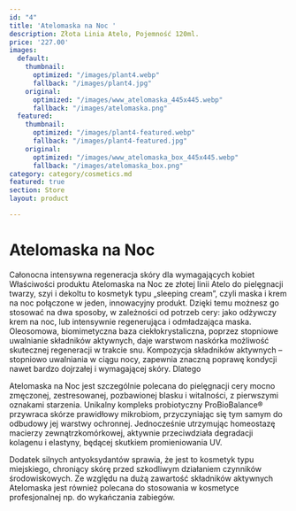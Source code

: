 ```yaml
---
id: "4"
title: 'Atelomaska na Noc '
description: Złota Linia Atelo, Pojemność 120ml.
price: '227.00'
images:
  default:
    thumbnail:
      optimized: "/images/plant4.webp"
      fallback: "/images/plant4.jpg"
    original:
      optimized: "/images/www_atelomaska_445x445.webp"
      fallback: "/images/atelomaska.png"
  featured:
    thumbnail:
      optimized: "/images/plant4-featured.webp"
      fallback: "/images/plant4-featured.jpg"
    original:
      optimized: "/images/www_atelomaska_box_445x445.webp"
      fallback: "/images/atelomaska_box.png"
category: category/cosmetics.md
featured: true
section: Store
layout: product

---
```

# Atelomaska na Noc

Całonocna intensywna regeneracja skóry dla wymagających kobiet Właściwości produktu Atelomaska na Noc ze złotej linii Atelo do pielęgnacji twarzy, szyi i dekoltu to kosmetyk typu „sleeping cream”, czyli maska i krem na noc połączone w jeden, innowacyjny produkt. Dzięki temu możnesz go stosować na dwa sposoby, w zależności od potrzeb cery: jako odżywczy krem na noc, lub intensywnie regenerująca i odmładzająca maska. Oleosomowa, biomimetyczna baza ciekłokrystaliczna, poprzez stopniowe uwalnianie składników aktywnych, daje warstwom naskórka możliwość skutecznej regeneracji w trakcie snu. Kompozycja składników aktywnych – stopniowo uwalniania w ciągu nocy, zapewnia znaczną poprawę kondycji nawet bardzo dojrzałej i wymagającej skóry. Dlatego 

Atelomaska na Noc jest szczególnie polecana do pielęgnacji cery mocno zmęczonej, zestresowanej, pozbawionej blasku i witalności, z pierwszymi oznakami starzenia. Unikalny kompleks probiotyczny ProBioBalance® przywraca skórze prawidłowy mikrobiom, przyczyniając się tym samym do odbudowy jej warstwy ochronnej. Jednocześnie utrzymując homeostazę macierzy zewnątrzkomórkowej, aktywnie przeciwdziała degradacji kolagenu i elastyny, będącej skutkiem promieniowania UV. 

Dodatek silnych antyoksydantów sprawia, że jest to kosmetyk typu miejskiego, chroniący skórę przed szkodliwym działaniem czynników środowiskowych. Ze względu na dużą zawartość składników aktywnych Atelomaska jest również polecana do stosowania w kosmetyce profesjonalnej np. do wykańczania zabiegów.